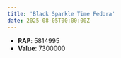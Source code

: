 ```yaml
---
title: 'Black Sparkle Time Fedora'
date: 2025-08-05T00:00:00Z
---
```

- **RAP**: 5814995
- **Value**: 7300000
